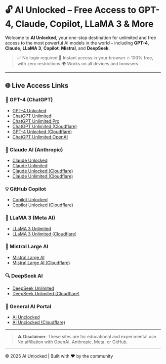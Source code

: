 # 🔓 AI Unlocked – Free Access to GPT-4, Claude, Copilot, LLaMA 3 & More

Welcome to **AI Unlocked**, your one-stop destination for unlimited and free access to the most powerful AI models in the world – including **GPT-4**, **Claude**, **LLaMA 3**, **Copilot**, **Mistral**, and **DeepSeek**.

> ✅ No login required
> 🚀 Instant access in your browser
> 🔥 100% free, with zero restrictions
> 🌍 Works on all devices and browsers

---

## 🌐 Live Access Links

### 🧠 GPT-4 (ChatGPT)
- [GPT-4 Unlocked](https://gpt-4-unlocked.netlify.app/)
- [ChatGPT Unlimited](https://chatgpt-unlimited.netlify.app/)
- [ChatGPT Unlimited Pro](https://chatgpt-unlimited-pro.netlify.app/)
- [ChatGPT Unlimited (Cloudflare)](https://chatgpt-unlimited.pages.dev/)
- [GPT-4 Unlocked (Cloudflare)](https://gpt-4-unlocked.pages.dev/)
- [ChatGPT Unlimited OpenAI](https://chatgpt-unlimited-openai.pages.dev/)

### 🤖 Claude AI (Anthropic)
- [Claude Unlocked](https://claude-unlocked.netlify.app/)
- [Claude Unlimited](https://claudeunlimited.netlify.app/)
- [Claude Unlocked (Cloudflare)](https://claude-unlocked.pages.dev/)
- [Claude Unlimited (Cloudflare)](https://claudeunlimited.pages.dev/)

### 💡 GitHub Copilot
- [Copilot Unlocked](https://copilot-unlocked.netlify.app/)
- [Copilot Unlocked (Cloudflare)](https://copilot-unlocked.pages.dev/)

### 🦙 LLaMA 3 (Meta AI)
- [LLaMA 3 Unlimited](https://llama3-unlimited.netlify.app/)
- [LLaMA 3 Unlimited (Cloudflare)](https://llama3-unlimited.pages.dev/)

### 📘 Mistral Large AI
- [Mistral Large AI](https://mistral-large-ai.netlify.app/)
- [Mistral Large AI (Cloudflare)](https://mistral-large-ai.pages.dev/)

### 🔍 DeepSeek AI
- [DeepSeek Unlimited](https://deepseek-unlimited.netlify.app/)
- [DeepSeek Unlimited (Cloudflare)](https://deepseek-unlimited.pages.dev/)

### 🧠 General AI Portal
- [AI Unclocked](https://aiunclocked.netlify.app/)
- [AI Unclocked (Cloudflare)](https://aiunclocked.pages.dev/)

---

> ⚠️ **Disclaimer**: These sites are for educational and experimental use. No affiliation with OpenAI, Anthropic, Meta, or GitHub.

---

© 2025 AI Unlocked | Built with ❤️ by the community
